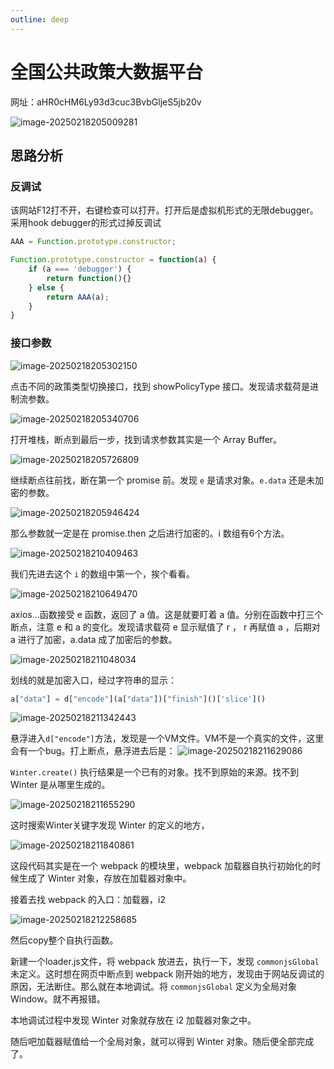 ```yaml
---
outline: deep
---
```

# 全国公共政策大数据平台

网址：aHR0cHM6Ly93d3cuc3BvbGljeS5jb20v

![image-20250218205009281](https://images-xxueyu.oss-cn-shanghai.aliyuncs.com/image-20250218205009281.png)

## 思路分析

### 反调试

该网站F12打不开，右键检查可以打开。打开后是虚拟机形式的无限debugger。采用hook debugger的形式过掉反调试

```js
AAA = Function.prototype.constructor;

Function.prototype.constructor = function(a) {
    if (a === 'debugger') {
        return function(){}
    } else {
        return AAA(a);
    }
}
```

### 接口参数

![image-20250218205302150](https://images-xxueyu.oss-cn-shanghai.aliyuncs.com/image-20250218205302150.png)

点击不同的政策类型切换接口，找到 showPolicyType 接口。发现请求载荷是进制流参数。

![image-20250218205340706](https://images-xxueyu.oss-cn-shanghai.aliyuncs.com/image-20250218205340706.png)

打开堆栈，断点到最后一步，找到请求参数其实是一个 Array Buffer。

![image-20250218205726809](https://images-xxueyu.oss-cn-shanghai.aliyuncs.com/image-20250218205726809.png)

继续断点往前找，断在第一个 promise 前。发现 `e` 是请求对象。`e.data` 还是未加密的参数。

![image-20250218205946424](https://images-xxueyu.oss-cn-shanghai.aliyuncs.com/image-20250218205946424.png)

那么参数就一定是在 promise.then 之后进行加密的。i 数组有6个方法。

![image-20250218210409463](https://images-xxueyu.oss-cn-shanghai.aliyuncs.com/image-20250218210409463.png)

我们先进去这个 `i` 的数组中第一个，挨个看看。

![image-20250218210649470](https://images-xxueyu.oss-cn-shanghai.aliyuncs.com/image-20250218210649470.png)

axios...函数接受 e 函数，返回了 a 值。这是就要盯着 a 值。分别在函数中打三个断点，注意 e 和 a 的变化。发现请求载荷 e 显示赋值了 r ， r 再赋值 a ，后期对 a 进行了加密，a.data 成了加密后的参数。

![image-20250218211048034](https://images-xxueyu.oss-cn-shanghai.aliyuncs.com/image-20250218211048034.png)

划线的就是加密入口，经过字符串的显示：

```js
a["data"] = d["encode"](a["data"])["finish"]()['slice']()
```

![image-20250218211342443](https://images-xxueyu.oss-cn-shanghai.aliyuncs.com/image-20250218211342443.png)

悬浮进入`d["encode"]`方法，发现是一个VM文件。VM不是一个真实的文件，这里会有一个bug。打上断点，悬浮进去后是：
![image-20250218211629086](https://images-xxueyu.oss-cn-shanghai.aliyuncs.com/image-20250218211629086.png)

`Winter.create()` 执行结果是一个已有的对象。找不到原始的来源。找不到 Winter 是从哪里生成的。

![image-20250218211655290](https://images-xxueyu.oss-cn-shanghai.aliyuncs.com/image-20250218211655290.png)

这时搜索Winter关键字发现 Winter 的定义的地方，

![image-20250218211840861](https://images-xxueyu.oss-cn-shanghai.aliyuncs.com/image-20250218211840861.png)

这段代码其实是在一个 webpack 的模块里，webpack 加载器自执行初始化的时候生成了 Winter 对象，存放在加载器对象中。

接着去找 webpack 的入口：加载器，i2

![image-20250218212258685](https://images-xxueyu.oss-cn-shanghai.aliyuncs.com/image-20250218212258685.png)

然后copy整个自执行函数。

新建一个loader.js文件，将 webpack 放进去，执行一下，发现 `commonjsGlobal` 未定义。这时想在网页中断点到 webpack 刚开始的地方，发现由于网站反调试的原因，无法断住。那么就在本地调试。将 `commonjsGlobal` 定义为全局对象Window。就不再报错。

本地调试过程中发现 Winter 对象就存放在 i2 加载器对象之中。

随后吧加载器赋值给一个全局对象，就可以得到 Winter 对象。随后便全部完成了。
